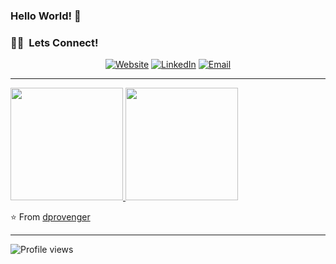 ### Hello World! 👋 

<h3> 🤝🏻 &nbsp;Lets Connect! </h3>

<p align="center">
<a href="https://www.thepensivemind.com"><img alt="Website" src="https://img.shields.io/badge/Website-www.thepensivemind.com-black?style=flat-square&logo=google-chrome"></a>
<a href="https://www.linkedin.com/in/jorge-arrieta-b92b2314/"><img alt="LinkedIn" src="https://img.shields.io/badge/LinkedIn-Jorge%20Arrieta-black?style=flat-square&logo=linkedin"></a>
<a href="mailto:jorge.r.arrieta.jr@gmail.com"><img alt="Email" src="https://img.shields.io/badge/Email-jorge.r.arrieta.jr@gmail.com-black?style=flat-square&logo=gmail"></a>
</p>

---

<a href="https://github.com/dprovenger">
  <img height="180em" src="https://github-readme-stats.vercel.app/api?username=dprovenger&theme=dark&show_icons=true" />
  <img height="180em" src="https://github-readme-stats.vercel.app/api/top-langs/?username=dprovenger&theme=dark&layout=compact" />
</a>

⭐️ From [dprovenger](https://github.com/dprovenger)

---

![Profile views](https://gpvc.arturio.dev/dprovenger)
